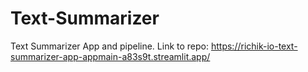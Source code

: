# Text-Summarizer
Text Summarizer App and pipeline.
Link to repo: https://richik-io-text-summarizer-app-appmain-a83s9t.streamlit.app/
